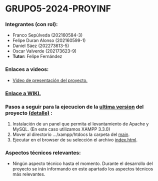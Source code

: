 # GRUPO5-2024-PROYINF
 ### Integrantes (con rol):
- Franco Sepúlveda  (202160584-3)
- Felipe Duran Alonso  (202160599-1)
- Daniel Sáez  (202273613-5)
- Oscar Valverde  (202173623-9)
- **Tutor:** Felipe Fernández
### Enlaces a videos:
*  [Video de presentación del proyecto.](https://www.youtube.com/watch?v=abJau21SDIk)
### [Enlace a WIKI.](https://github.com/Blindas31/GRUPO5-2024-PROYINF/wiki)

### Pasos a seguir para la ejecucion de la [ultima version](https://github.com/Blindas31/GRUPO5-2024-PROYINF/tree/eea39e178cf00eeaf9b1fb1b724eb3394a820f75/main_H2) del proyecto [(detalle)](https://github.com/Blindas31/GRUPO5-2024-PROYINF/wiki/Avances-de-c%C3%B3digo#segunda-entrega) :
1. Instalación de un panel que permita el levantamiento de Apache y MySQL. (En este caso utilizamos XAMPP 3.3.0)
2. Mover al directorio .../xampp/htdocs la carpeta del [main](https://github.com/Blindas31/GRUPO5-2024-PROYINF/tree/eea39e178cf00eeaf9b1fb1b724eb3394a820f75/main_H2). 
3. Ejecutar en el browser de su selección el archivo [index.html](https://github.com/Blindas31/GRUPO5-2024-PROYINF/blob/eea39e178cf00eeaf9b1fb1b724eb3394a820f75/main_H2/index.html). 

 ### Aspectos técnicos relevantes:
* Ningún aspecto técnico hasta el momento. Durante el desarrollo del proyecto se irán informando en este apartado los aspectos técnicos más relevantes.
